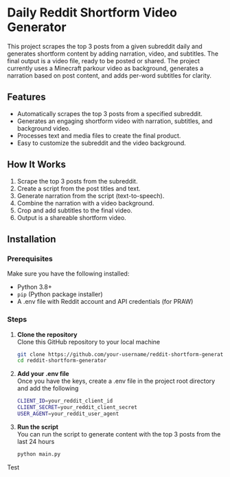 # Daily Reddit Shortform Video Generator

This project scrapes the top 3 posts from a given subreddit daily and generates shortform content by adding narration, video, and subtitles. The final output is a video file, ready to be posted or shared. The project currently uses a Minecraft parkour video as background, generates a narration based on post content, and adds per-word subtitles for clarity.

## Features

- Automatically scrapes the top 3 posts from a specified subreddit.
- Generates an engaging shortform video with narration, subtitles, and background video.
- Processes text and media files to create the final product.
- Easy to customize the subreddit and the video background.

## How It Works

1. Scrape the top 3 posts from the subreddit.
2. Create a script from the post titles and text.
3. Generate narration from the script (text-to-speech).
4. Combine the narration with a video background.
5. Crop and add subtitles to the final video.
6. Output is a shareable shortform video.

## Installation

### Prerequisites

Make sure you have the following installed:

- Python 3.8+
- `pip` (Python package installer)
- A .env file with Reddit account and API credentials (for PRAW)

### Steps

1. **Clone the repository**  
   Clone this GitHub repository to your local machine
   ```bash
   git clone https://github.com/your-username/reddit-shortform-generator.git
   cd reddit-shortform-generator
   ```
2. **Add your .env file**  
   Once you have the keys, create a .env file in the project root directory and add the following
   ```bash
   CLIENT_ID=your_reddit_client_id
   CLIENT_SECRET=your_reddit_client_secret
   USER_AGENT=your_reddit_user_agent
   ```
3. **Run the script**  
   You can run the script to generate content with the top 3 posts from the last 24 hours
   ```bash
   python main.py
   ```

Test
